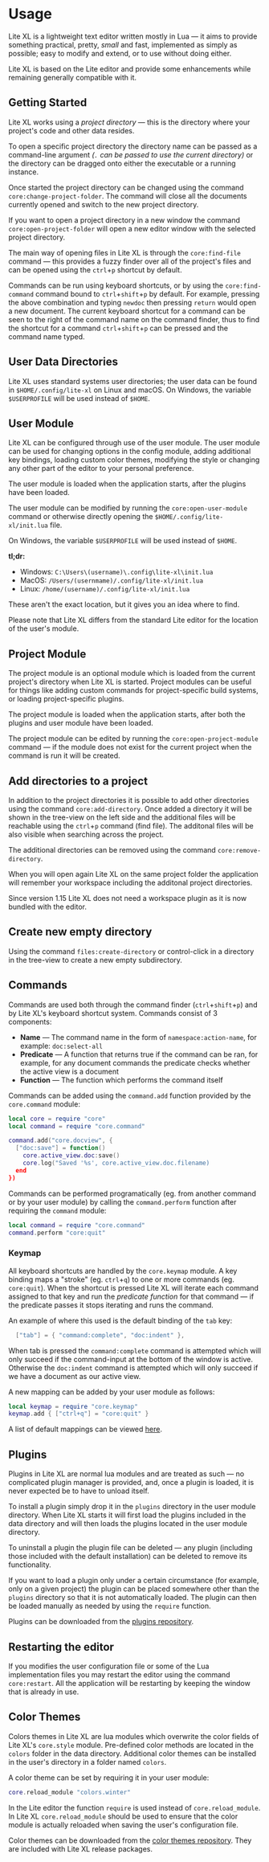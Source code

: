 # Usage

Lite XL is a lightweight text editor written mostly in Lua — it aims to provide
something practical, pretty, *small* and fast, implemented as simply as
possible; easy to modify and extend, or to use without doing either.

Lite XL is based on the Lite editor and provide some enhancements
while remaining generally compatible with it.

## Getting Started

Lite XL works using a *project directory* — this is the directory where your
project's code and other data resides.

To open a specific project directory the directory name can be passed
as a command-line argument *(`.` can be passed to use the current directory)*
or the directory can be dragged onto either the executable or a running instance.

Once started the project directory can be changed using the command
`core:change-project-folder`. The command will close all the documents
currently opened and switch to the new project directory.

If you want to open a project directory in a new window the command
`core:open-project-folder` will open a new editor window with the selected
project directory.

The main way of opening files in Lite XL is through the `core:find-file` command
— this provides a fuzzy finder over all of the project's files and can be
opened using the `ctrl`+`p` shortcut by default.

Commands can be run using keyboard shortcuts, or by using the `core:find-command`
command bound to `ctrl`+`shift`+`p` by default. For example, pressing
the above combination and typing `newdoc` then pressing `return`
would open a new document. The current keyboard shortcut for a command
can be seen to the right of the command name on the command finder, thus to find
the shortcut for a command `ctrl`+`shift`+`p` can be pressed
and the command name typed.

## User Data Directories

Lite XL uses standard systems user directories; the user data can be found in
`$HOME/.config/lite-xl` on Linux and macOS.
On Windows, the variable `$USERPROFILE` will be used instead of
`$HOME`.

## User Module

Lite XL can be configured through use of the user module. The user module can be
used for changing options in the config module, adding additional key bindings,
loading custom color themes, modifying the style or changing any other part of
the editor to your personal preference.

The user module is loaded when the application starts,
after the plugins have been loaded.

The user module can be modified by running the `core:open-user-module` command
or otherwise directly opening the `$HOME/.config/lite-xl/init.lua` file.

On Windows, the variable `$USERPROFILE` will be used instead of
`$HOME`.

**tl;dr:**
- Windows: `C:\Users\(username)\.config\lite-xl\init.lua`
- MacOS: `/Users/(usernmame)/.config/lite-xl/init.lua`
- Linux: `/home/(username)/.config/lite-xl/init.lua`

These aren't the exact location, but it gives you an idea where to find.

Please note that Lite XL differs from the standard Lite editor for the location
of the user's module.

## Project Module

The project module is an optional module which is loaded from the current
project's directory when Lite XL is started. Project modules can be useful for
things like adding custom commands for project-specific build systems, or
loading project-specific plugins.

The project module is loaded when the application starts,
after both the plugins and user module have been loaded.

The project module can be edited by running the `core:open-project-module`
command — if the module does not exist for the current project when the
command is run it will be created.

## Add directories to a project

In addition to the project directories it is possible to add other directories
using the command `core:add-directory`.
Once added a directory it will be shown in the tree-view on the left side and
the additional files will be reachable using the `ctrl`+`p` command (find file).
The additonal files will be also visible when searching across the project.

The additional directories can be removed using the command `core:remove-directory`.

When you will open again Lite XL on the same project folder the application will
remember your workspace including the additonal project directories.

Since version 1.15 Lite XL does not need a workspace plugin as it is now
bundled with the editor.

## Create new empty directory

Using the command `files:create-directory` or control-click in a directory in the
tree-view to create a new empty subdirectory.

## Commands

Commands are used both through the command finder (`ctrl`+`shift`+`p`) and
by Lite XL's keyboard shortcut system. Commands consist of 3 components:

* **Name** — The command name in the form of `namespace:action-name`, for
  example: `doc:select-all`
* **Predicate** — A function that returns true if the command can be ran, for
  example, for any document commands the predicate checks whether the active
  view is a document
* **Function** — The function which performs the command itself

Commands can be added using the `command.add` function provided by the
`core.command` module:

```lua
local core = require "core"
local command = require "core.command"

command.add("core.docview", {
  ["doc:save"] = function()
    core.active_view.doc:save()
    core.log("Saved '%s', core.active_view.doc.filename)
  end
})
```

Commands can be performed programatically (eg. from another command or by your
user module) by calling the `command.perform` function after requiring the
`command` module:

```lua
local command = require "core.command"
command.perform "core:quit"
```

### Keymap

All keyboard shortcuts are handled by the `core.keymap` module.
A key binding maps a "stroke" (eg. `ctrl`+`q`) to one or more commands
(eg. `core:quit`). When the shortcut is pressed Lite XL will iterate each command
assigned to that key and run the *predicate function* for that command — if the
predicate passes it stops iterating and runs the command.

An example of where this used is the default binding of the `tab` key:

``` lua
  ["tab"] = { "command:complete", "doc:indent" },
```

When tab is pressed the `command:complete` command is attempted which will only
succeed if the command-input at the bottom of the window is active. Otherwise
the `doc:indent` command is attempted which will only succeed if we have a
document as our active view.

A new mapping can be added by your user module as follows:

```lua
local keymap = require "core.keymap"
keymap.add { ["ctrl+q"] = "core:quit" }
```

A list of default mappings can be viewed [here][1].

## Plugins

Plugins in Lite XL are normal lua modules and are treated as such — no
complicated plugin manager is provided, and, once a plugin is loaded, it is never
expected be to have to unload itself.

To install a plugin simply drop it in the `plugins` directory in the user
module directory.
When Lite XL starts it will first load the plugins included in the data directory
and will then loads the plugins located in the user module directory.

To uninstall a plugin the plugin file can be deleted — any plugin
(including those included with the default installation)
can be deleted to remove its functionality.

If you want to load a plugin only under a certain circumstance (for example,
only on a given project) the plugin can be placed somewhere other than the
`plugins` directory so that it is not automatically loaded. The plugin can
then be loaded manually as needed by using the `require` function.

Plugins can be downloaded from the [plugins repository][2].

## Restarting the editor

If you modifies the user configuration file or some of the Lua implementation files
you may restart the editor using the command `core:restart`.
All the application will be restarting by keeping the window that is already in use.

## Color Themes

Colors themes in Lite XL are lua modules which overwrite the color fields of
Lite XL's `core.style` module.
Pre-defined color methods are located in the `colors` folder in the data directory.
Additional color themes can be installed in the user's directory in a folder named
`colors`.

A color theme can be set by requiring it in your user module:

```lua
core.reload_module "colors.winter"
```

In the Lite editor the function `require` is used instead of `core.reload_module`.
In Lite XL `core.reload_module` should be used to ensure that the color module
is actually reloaded when saving the user's configuration file.

Color themes can be downloaded from the [color themes repository][3].
They are included with Lite XL release packages.


[1]: documentation/keymap
[2]: https://github.com/rxi/lite-plugins
[3]: https://github.com/rxi/lite-colors
